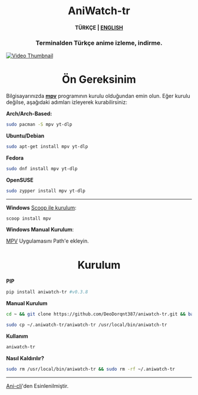 <h1 align="center">
<strong> AniWatch-tr </strong>
</h1>

<h4 align="center">
TÜRKÇE | <a href="https://github.com/DeoDorqnt387/aniwatch-tr/blob/main/eng.md">ENGLISH</a>
</h4>

<h3 align="center">
    Terminalden Türkçe anime izleme, indirme.
</h3>

[![Video Thumbnail](https://github.com/user-attachments/assets/311a0f45-91f9-44dc-827a-47a623876d86)](https://github.com/user-attachments/assets/311a0f45-91f9-44dc-827a-47a623876d86)

<h1 align="center">
    <b>Ön Gereksinim</b>
</h1>

Bilgisayarınızda [**mpv**](https://github.com/mpv-player/mpv) programının kurulu olduğundan emin olun. Eğer kurulu değilse, aşağıdaki adımları izleyerek kurabilirsiniz:

**Arch/Arch-Based:**
```bash
sudo pacman -S mpv yt-dlp
```
**Ubuntu/Debian**
```bash
sudo apt-get install mpv yt-dlp
```
**Fedora**
```bash
sudo dnf install mpv yt-dlp
```
**OpenSUSE**
```bash
sudo zypper install mpv yt-dlp
```
<hr>

**Windows**
 [Scoop ile kurulum](https://adamtheautomator.com/scoop-windows/):
```bash
scoop install mpv
```
**Windows Manual Kurulum**:

[MPV](https://github.com/shinchiro/mpv-winbuild-cmake/releases) Uygulamasını Path'e ekleyin.

<h1 align="center">
    <b>Kurulum</b>
</h1>

**PIP**
```bash
pip install aniwatch-tr #v0.3.8
```

**Manual Kurulum**
```bash
cd ~ && git clone https://github.com/DeoDorqnt387/aniwatch-tr.git && bash aniwatch-tr/install.sh
```
```bash
sudo cp ~/.aniwatch-tr/aniwatch-tr /usr/local/bin/aniwatch-tr
```
**Kullanım**
```bash
aniwatch-tr
```
**Nasıl Kaldırılır?**
```bash
sudo rm /usr/local/bin/aniwatch-tr && sudo rm -rf ~/.aniwatch-tr
```

<hr>

[Ani-cli](https://github.com/pystardust/ani-cli)'den Esinlenilmiştir.
